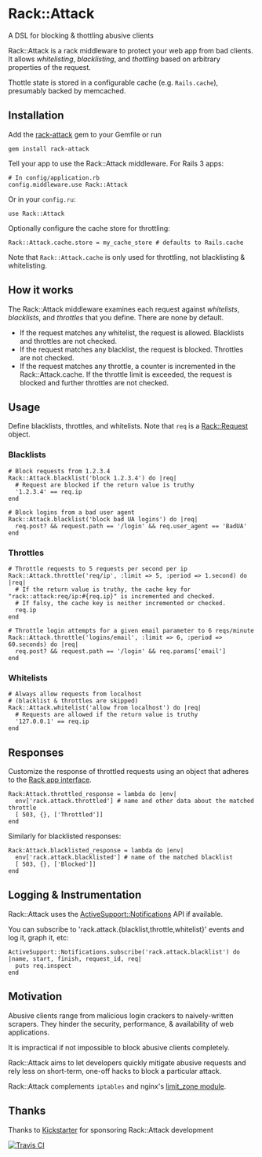 # Rack::Attack
A DSL for blocking & thottling abusive clients

Rack::Attack is a rack middleware to protect your web app from bad clients.
It allows *whitelisting*, *blacklisting*, and *thottling* based on arbitrary properties of the request.

Thottle state is stored in a configurable cache (e.g. `Rails.cache`), presumably backed by memcached.

## Installation

Add the [rack-attack](http://rubygems.org/gems/rack-attack) gem to your Gemfile or run

    gem install rack-attack

Tell your app to use the Rack::Attack middleware.
For Rails 3 apps:

    # In config/application.rb
    config.middleware.use Rack::Attack

Or in your `config.ru`:

    use Rack::Attack

Optionally configure the cache store for throttling:

    Rack::Attack.cache.store = my_cache_store # defaults to Rails.cache

Note that `Rack::Attack.cache` is only used for throttling, not blacklisting & whitelisting.

## How it works

The Rack::Attack middleware examines each request against *whitelists*, *blacklists*, and *throttles* that you define. There are none by default.

 * If the request matches any whitelist, the request is allowed. Blacklists and throttles are not checked.
 * If the request matches any blacklist, the request is blocked. Throttles are not checked.
 * If the request matches any throttle, a counter is incremented in the Rack::Attack.cache. If the throttle limit is exceeded, the request is blocked and further throttles are not checked.

## Usage

Define blacklists, throttles, and whitelists.
Note that `req` is a [Rack::Request](http://rack.rubyforge.org/doc/classes/Rack/Request.html) object.

### Blacklists

    # Block requests from 1.2.3.4
    Rack::Attack.blacklist('block 1.2.3.4') do |req|
      # Request are blocked if the return value is truthy
      '1.2.3.4' == req.ip
    end

    # Block logins from a bad user agent
    Rack::Attack.blacklist('block bad UA logins') do |req|
      req.post? && request.path == '/login' && req.user_agent == 'BadUA'
    end

### Throttles

    # Throttle requests to 5 requests per second per ip
    Rack::Attack.throttle('req/ip', :limit => 5, :period => 1.second) do |req|
      # If the return value is truthy, the cache key for "rack::attack:req/ip:#{req.ip}" is incremented and checked.
      # If falsy, the cache key is neither incremented or checked.
      req.ip
    end

    # Throttle login attempts for a given email parameter to 6 reqs/minute
    Rack::Attack.throttle('logins/email', :limit => 6, :period => 60.seconds) do |req|
      req.post? && request.path == '/login' && req.params['email']
    end

### Whitelists

    # Always allow requests from localhost
    # (blacklist & throttles are skipped)
    Rack::Attack.whitelist('allow from localhost') do |req|
      # Requests are allowed if the return value is truthy
      '127.0.0.1' == req.ip
    end

## Responses

Customize the response of throttled requests using an object that adheres to the [Rack app interface](http://rack.rubyforge.org/doc/SPEC.html).

    Rack:Attack.throttled_response = lambda do |env|
      env['rack.attack.throttled'] # name and other data about the matched throttle
      [ 503, {}, ['Throttled']]
    end

Similarly for blacklisted responses:

    Rack:Attack.blacklisted_response = lambda do |env|
      env['rack.attack.blacklisted'] # name of the matched blacklist
      [ 503, {}, ['Blocked']]
    end

## Logging & Instrumentation

Rack::Attack uses the [ActiveSupport::Notifications](http://api.rubyonrails.org/classes/ActiveSupport/Notifications.html) API if available.

You can subscribe to 'rack.attack.{blacklist,throttle,whitelist}' events and log it, graph it, etc:

    ActiveSupport::Notifications.subscribe('rack.attack.blacklist') do |name, start, finish, request_id, req|
      puts req.inspect
    end

## Motivation

Abusive clients range from malicious login crackers to naively-written scrapers.
They hinder the security, performance, & availability of web applications.

It is impractical if not impossible to block abusive clients completely.

Rack::Attack aims to let developers quickly mitigate abusive requests and rely
less on short-term, one-off hacks to block a particular attack.

Rack::Attack complements `iptables` and nginx's [limit_zone module](http://wiki.nginx.org/HttpLimitZoneModule).

## Thanks

Thanks to [Kickstarter](https://github.com/kickstarter) for sponsoring Rack::Attack development

[![Travis CI](https://secure.travis-ci.org/ktheory/rack-attack.png)](http://travis-ci.org/ktheory/rack-attack)

